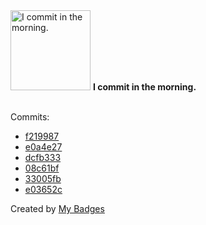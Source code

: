 <img src="https://my-badges.github.io/my-badges/morning-commits.png" alt="I commit in the morning." title="I commit in the morning." width="128">
<strong>I commit in the morning.</strong>
<br><br>

Commits:

- <a href="https://github.com/Sajjon/InvoiceLatex/commit/f219987cfa3bfd0e574a88934134ce62cf3fd758">f219987</a>
- <a href="https://github.com/unkuseni/rs_bybit/commit/e0a4e27563d7de6e908e19365f92eab238c2e286">e0a4e27</a>
- <a href="https://github.com/unkuseni/rs_bybit/commit/dcfb333d8d20355dc8171e670426e06c33242bc1">dcfb333</a>
- <a href="https://github.com/unkuseni/rs_bybit/commit/08c61bfbb173cabeb295e5f946edeb8fba1a5f06">08c61bf</a>
- <a href="https://github.com/unkuseni/rs_bybit/commit/33005fb393e955548808b5a061aa66d8db81551e">33005fb</a>
- <a href="https://github.com/unkuseni/rs_bybit/commit/e03652c916a823540826fa7fb0bc18742a3ef399">e03652c</a>


Created by <a href="https://github.com/my-badges/my-badges">My Badges</a>